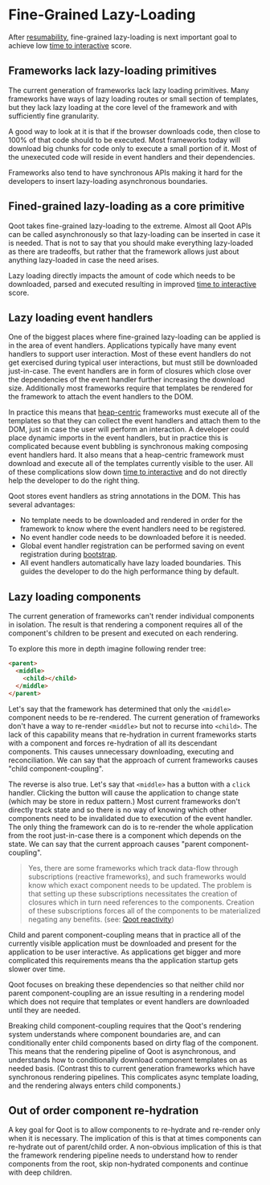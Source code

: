 # Fine-Grained Lazy-Loading

After [resumability](./RESUMABLE.md), fine-grained lazy-loading is next important goal to achieve low [time to interactive](https://web.dev/interactive/) score.

## Frameworks lack lazy-loading primitives

The current generation of frameworks lack lazy loading primitives. Many frameworks have ways of lazy loading routes or small section of templates, but they lack lazy loading at the core level of the framework and with sufficiently fine granularity.

A good way to look at it is that if the browser downloads code, then close to 100% of that code should to be executed. Most frameworks today will download big chunks for code only to execute a small portion of it. Most of the unexecuted code will reside in event handlers and their dependencies.

Frameworks also tend to have synchronous APIs making it hard for the developers to insert lazy-loading asynchronous boundaries.

## Fined-grained lazy-loading as a core primitive

Qoot takes fine-grained lazy-loading to the extreme. Almost all Qoot APIs can be called asynchronously so that lazy-loading can be inserted in case it is needed. That is not to say that you should make everything lazy-loaded as there are tradeoffs, but rather that the framework allows just about anything lazy-loaded in case the need arises.

Lazy loading directly impacts the amount of code which needs to be downloaded, parsed and executed resulting in improved [time to interactive](https://web.dev/interactive/) score.

## Lazy loading event handlers

One of the biggest places where fine-grained lazy-loading can be applied is in the area of event handlers. Applications typically have many event handlers to support user interaction. Most of these event handlers do not get exercised during typical user interactions, but must still be downloaded just-in-case. The event handlers are in form of closures which close over the dependencies of the event handler further increasing the download size. Additionally most frameworks require that templates be rendered for the framework to attach the event handlers to the DOM.

In practice this means that [heap-centric](./RESUMABLE.md) frameworks must execute all of the templates so that they can collect the event handlers and attach them to the DOM, just in case the user will perform an interaction. A developer could place dynamic imports in the event handlers, but in practice this is complicated because event bubbling is synchronous making composing event handlers hard. It also means that a heap-centric framework must download and execute all of the templates currently visible to the user. All of these complications slow down [time to interactive](https://web.dev/interactive/) and do not directly help the developer to do the right thing.

Qoot stores event handlers as string annotations in the DOM. This has several advantages:

- No template needs to be downloaded and rendered in order for the framework to know where the event handlers need to be registered.
- No event handler code needs to be downloaded before it is needed.
- Global event handler registration can be performed saving on event registration during [bootstrap](./BOOTSTRAP.md).
- All event handlers automatically have lazy loaded boundaries. This guides the developer to do the high performance thing by default.

## Lazy loading components

The current generation of frameworks can't render individual components in isolation. The result is that rendering a component requires all of the component's children to be present and executed on each rendering.

To explore this more in depth imagine following render tree:

```html
<parent>
  <middle>
    <child></child>
  </middle>
</parent>
```

Let's say that the framework has determined that only the `<middle>` component needs to be re-rendered. The current generation of frameworks don't have a way to re-render `<middle>` but not to recurse into `<child>`. The lack of this capability means that re-hydration in current frameworks starts with a component and forces re-hydration of all its descendant components. This causes unnecessary downloading, executing and reconciliation. We can say that the approach of current frameworks causes "child component-coupling".

The reverse is also true. Let's say that `<middle>` has a button with a `click` handler. Clicking the button will cause the application to change state (which may be store in redux pattern.) Most current frameworks don't directly track state and so there is no way of knowing which other components need to be invalidated due to execution of the event handler. The only thing the framework can do is to re-render the whole application from the root just-in-case there is a component which depends on the state. We can say that the current approach causes "parent component-coupling".

> Yes, there are some frameworks which track data-flow through subscriptions (reactive frameworks), and such frameworks would know which exact component needs to be updated. The problem is that setting up these subscriptions necessitates the creation of closures which in turn need references to the components. Creation of these subscriptions forces all of the components to be materialized negating any benefits. (see: [Qoot reactivity](./REACTIVITY.md))

Child and parent component-coupling means that in practice all of the currently visible application must be downloaded and present for the application to be user interactive. As applications get bigger and more complicated this requirements means tha the application startup gets slower over time.

Qoot focuses on breaking these dependencies so that neither child nor parent component-coupling are an issue resulting in a rendering model which does not require that templates or event handlers are downloaded until they are needed.

Breaking child component-coupling requires that the Qoot's rendering system understands where component boundaries are, and can conditionally enter child components based on dirty flag of the component. This means that the rendering pipeline of Qoot is asynchronous, and understands how to conditionally download component templates on as needed basis. (Contrast this to current generation frameworks which have synchronous rendering pipelines. This complicates async template loading, and the rendering always enters child components.)

## Out of order component re-hydration

A key goal for Qoot is to allow components to re-hydrate and re-render only when it is necessary. The implication of this is that at times components can re-hydrate out of parent/child order. A non-obvious implication of this is that the framework rendering pipeline needs to understand how to render components from the root, skip non-hydrated components and continue with deep children.
